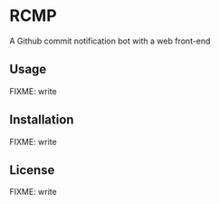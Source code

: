 # RCMP

A Github commit notification bot with a web front-end

## Usage

FIXME: write

## Installation

FIXME: write

## License

FIXME: write
